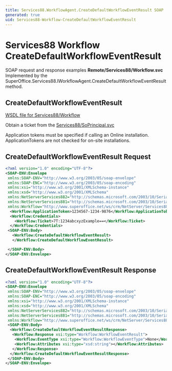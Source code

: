 ```yaml
---
title: Services88.WorkflowAgent.CreateDefaultWorkflowEventResult SOAP
generated: true
uid: Services88-Workflow-CreateDefaultWorkflowEventResult
---
```


# Services88 Workflow CreateDefaultWorkflowEventResult

SOAP request and response examples **Remote/Services88/Workflow.svc**
Implemented by the <see cref="M:SuperOffice.Services88.IWorkflowAgent.CreateDefaultWorkflowEventResult">SuperOffice.Services88.IWorkflowAgent.CreateDefaultWorkflowEventResult</see> method.

## CreateDefaultWorkflowEventResult





[WSDL file for Services88/Workflow](../Services88-Workflow.md)

Obtain a ticket from the [Services88/SoPrincipal.svc](../SoPrincipal/index.md)

Application tokens must be specified if calling an Online installation. ApplicationTokens are not checked for on-site installations.

## CreateDefaultWorkflowEventResult Request

```xml
<?xml version="1.0" encoding="UTF-8"?>
<SOAP-ENV:Envelope
 xmlns:SOAP-ENV="http://www.w3.org/2003/05/soap-envelope"
 xmlns:SOAP-ENC="http://www.w3.org/2003/05/soap-encoding"
 xmlns:xsi="http://www.w3.org/2001/XMLSchema-instance"
 xmlns:xsd="http://www.w3.org/2001/XMLSchema"
 xmlns:NetServerServices882="http://schemas.microsoft.com/2003/10/Serialization/Arrays"
 xmlns:NetServerServices881="http://schemas.microsoft.com/2003/10/Serialization/"
 xmlns:Workflow="http://www.superoffice.net/ws/crm/NetServer/Services88">
  <Workflow:ApplicationToken>1234567-1234-9876</Workflow:ApplicationToken>
  <Workflow:Credentials>
    <Workflow:Ticket>7T:1234abcxyzExample==</Workflow:Ticket>
  </Workflow:Credentials>
 <SOAP-ENV:Body>
   <Workflow:CreateDefaultWorkflowEventResult>
   </Workflow:CreateDefaultWorkflowEventResult>

 </SOAP-ENV:Body>
</SOAP-ENV:Envelope>

```


## CreateDefaultWorkflowEventResult Response

```xml
<?xml version="1.0" encoding="UTF-8"?>
<SOAP-ENV:Envelope
 xmlns:SOAP-ENV="http://www.w3.org/2003/05/soap-envelope"
 xmlns:SOAP-ENC="http://www.w3.org/2003/05/soap-encoding"
 xmlns:xsi="http://www.w3.org/2001/XMLSchema-instance"
 xmlns:xsd="http://www.w3.org/2001/XMLSchema"
 xmlns:NetServerServices882="http://schemas.microsoft.com/2003/10/Serialization/Arrays"
 xmlns:NetServerServices881="http://schemas.microsoft.com/2003/10/Serialization/"
 xmlns:Workflow="http://www.superoffice.net/ws/crm/NetServer/Services88">
 <SOAP-ENV:Body>
  <Workflow:CreateDefaultWorkflowEventResultResponse>
   <Workflow:Response xsi:type="Workflow:WorkflowEventResult">
    <Workflow:EventType xsi:type="Workflow:WorkflowEventType">None</Workflow:EventType>
    <Workflow:Attributes xsi:type="xsd:string"></Workflow:Attributes>
   </Workflow:Response>
  </Workflow:CreateDefaultWorkflowEventResultResponse>
 </SOAP-ENV:Body>
</SOAP-ENV:Envelope>

```


